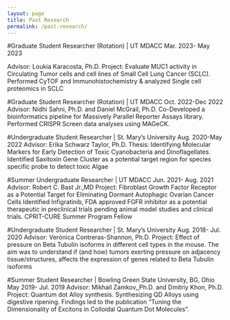 ```yaml
---
layout: page
title: Past Research 
permalink: /past-research/
---
```


#Graduate Student Researcher (Rotation) | UT MDACC	Mar. 2023- May 2023 

Advisor: Loukia Karacosta, Ph.D. 
    Project: Evaluate MUC1 activity in Circulating Tumor cells and cell lines of Small Cell Lung  Cancer (SCLC). 
    Performed CyTOF and Immunohistochemistry & analyzed Single cell proteomics in SCLC 

#Graduate Student Researcher (Rotation) | UT MDACC                                 Oct. 2022-Dec 2022
Advisor: Nidhi Sahni, Ph.D. and Daniel McGrail, Ph.D. 
    Co-Developed a bioinformatics pipeline for Massively Parallel Reporter Assays library. 
    Performed CRISPR Screen data analyses using MAGeCK. 

#Undergraduate Student Researcher | St. Mary’s University                       Aug. 2020-May 2022
Advisor: Erika Schwarz Taylor, Ph.D. 
    Thesis: Identifying Molecular Markers for Early Detection of Toxic Cyanobacteria and Dinoflagellates. 
    Identified Saxitoxin Gene Cluster as a potential target region for species specific probe to detect toxic Algae 

#Summer Undergraduate Researcher | UT MDACC	Jun. 2021- Aug. 2021 
Advisor: Robert C. Bast Jr.,MD 
    Project: Fibroblast Growth Factor Receptor as a Potential Target for Eliminating Dormant  Autophagic Ovarian Cancer Cells 
    Identified Infigratinib, FDA approved FGFR inhibitor as a potential therapeutic in preclinical trials pending animal model         studies and clinical trials. 
     CPRIT-CURE Summer Program Fellow 

 #Undergraduate Student Researcher | St. Mary’s University                        Aug. 2018- Jul. 2020 
 Advisor: Verónica Contreras-Shannon, Ph.D. 
    Project: Effect of pressure on Beta Tubulin isoforms in different cell types in the mouse. 
    The aim was to understand if (and how) tumors exerting pressure on adjacency tissue/structures, affects the expression of         genes related to Beta Tubulin isoforms 

 #Summer Student Researcher | Bowling Green State University, BG, Ohio May 2019- Jul. 2019 
 Advisor: Mikhail Zamkov,,Ph.D. and Dmitriy Khon, Ph.D. 
    Project: Quantum dot Alloy synthesis. 
    Synthesizing QD Alloys using digestive ripening. 
    Findings led to the publication “Tuning the Dimensionality of Excitons in Colloidal Quantum Dot Molecules”. 

